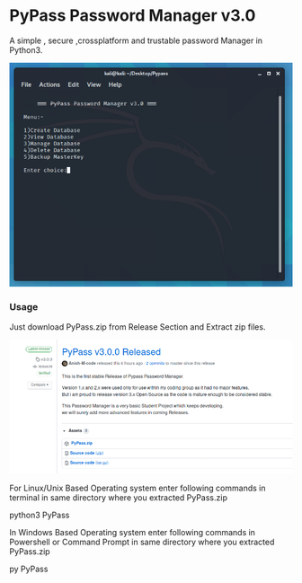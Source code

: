 # PyPass Password Manager v3.0

<p>A simple , secure ,crossplatform and trustable password Manager in Python3.</p>
<img src="https://github.com/Anish-M-code/PyPass/blob/master/screenshots/1.cleaned.png">

### Usage
<p> Just download PyPass.zip from Release Section and Extract zip files.</p>
<img src="https://github.com/Anish-M-code/PyPass/blob/master/screenshots/release.cleaned.png">
<p>For Linux/Unix Based Operating system enter following commands in terminal in same directory where you extracted PyPass.zip</p>

python3 PyPass

<p> In Windows Based Operating system enter following commands in Powershell or Command Prompt in same directory where you extracted PyPass.zip</p>

 py PyPass



